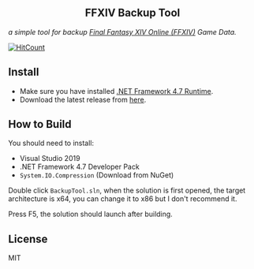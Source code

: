 <p align="center">
  <h2 align="center">FFXIV Backup Tool</h1>
</p>

*a simple tool for backup [Final Fantasy XIV Online (FFXIV)](https://www.finalfantasyxiv.com/) Game Data.*

[![HitCount](http://hits.dwyl.com/wbsdty331/FFXIVBackupTool.svg)](http://hits.dwyl.com/wbsdty331/FFXIVBackupTool)

## Install

- Make sure you have installed [.NET Framework 4.7 Runtime](https://dotnet.microsoft.com/download/dotnet-framework/net472).
- Download the latest release from [here](https://github.com/wbsdty331/FFXIVBackupTool/releases).

## How to Build

You should need to install:
- Visual Studio 2019
- .NET Framework 4.7 Developer Pack
- `System.IO.Compression` (Download from NuGet)

Double click `BackupTool.sln`, when the solution is first opened, the target architecture is x64, you can change it to x86 but I don't recommend it.

Press F5, the solution should launch after building.

## License
MIT
